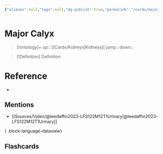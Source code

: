 ```yaml
---
{"aliases":null,"tags":null,"dg-publish":true,"permalink":"/cards/major-calyx/","dgPassFrontmatter":true}
---
```


# Major Calyx

> [!ontology]+
> up:: [[Cards/Kidneys\|Kidneys]]
> jump:: 
> down:: 

> [!Definition] Definition
> 

# Reference
- 

## Mentions
- [[Sources/Video/@leedaffin2023-LFS122M12T1Urinary\|@leedaffin2023-LFS122M12T1Urinary]]

{ .block-language-dataview}

## Flashcards
